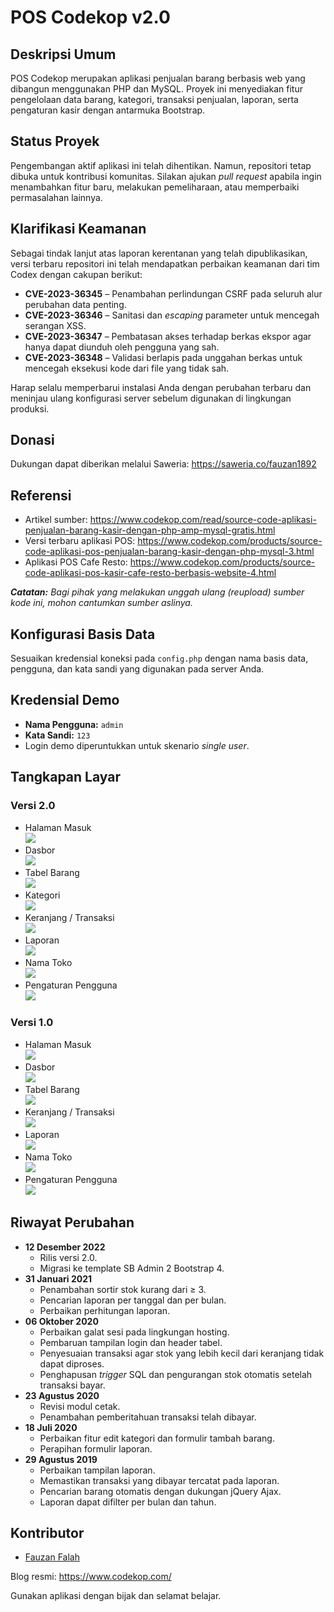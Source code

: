 # POS Codekop v2.0

## Deskripsi Umum
POS Codekop merupakan aplikasi penjualan barang berbasis web yang dibangun menggunakan PHP dan MySQL. Proyek ini menyediakan fitur pengelolaan data barang, kategori, transaksi penjualan, laporan, serta pengaturan kasir dengan antarmuka Bootstrap.

## Status Proyek
Pengembangan aktif aplikasi ini telah dihentikan. Namun, repositori tetap dibuka untuk kontribusi komunitas. Silakan ajukan _pull request_ apabila ingin menambahkan fitur baru, melakukan pemeliharaan, atau memperbaiki permasalahan lainnya.

## Klarifikasi Keamanan
Sebagai tindak lanjut atas laporan kerentanan yang telah dipublikasikan, versi terbaru repositori ini telah mendapatkan perbaikan keamanan dari tim Codex dengan cakupan berikut:

- **CVE-2023-36345** – Penambahan perlindungan CSRF pada seluruh alur perubahan data penting.
- **CVE-2023-36346** – Sanitasi dan _escaping_ parameter untuk mencegah serangan XSS.
- **CVE-2023-36347** – Pembatasan akses terhadap berkas ekspor agar hanya dapat diunduh oleh pengguna yang sah.
- **CVE-2023-36348** – Validasi berlapis pada unggahan berkas untuk mencegah eksekusi kode dari file yang tidak sah.

Harap selalu memperbarui instalasi Anda dengan perubahan terbaru dan meninjau ulang konfigurasi server sebelum digunakan di lingkungan produksi.

## Donasi
Dukungan dapat diberikan melalui Saweria: <https://saweria.co/fauzan1892>

## Referensi
- Artikel sumber: <https://www.codekop.com/read/source-code-aplikasi-penjualan-barang-kasir-dengan-php-amp-mysql-gratis.html>
- Versi terbaru aplikasi POS: <https://www.codekop.com/products/source-code-aplikasi-pos-penjualan-barang-kasir-dengan-php-mysql-3.html>
- Aplikasi POS Cafe Resto: <https://www.codekop.com/products/source-code-aplikasi-pos-kasir-cafe-resto-berbasis-website-4.html>

_**Catatan:** Bagi pihak yang melakukan unggah ulang (_reupload_) sumber kode ini, mohon cantumkan sumber aslinya._

## Konfigurasi Basis Data
Sesuaikan kredensial koneksi pada `config.php` dengan nama basis data, pengguna, dan kata sandi yang digunakan pada server Anda.

## Kredensial Demo
- **Nama Pengguna:** `admin`
- **Kata Sandi:** `123`
- Login demo diperuntukkan untuk skenario _single user_.

## Tangkapan Layar

### Versi 2.0
- Halaman Masuk  
  ![](https://raw.githubusercontent.com/fauzan1892/pos-kasir-php/master/assets/img/picv2/1.png)
- Dasbor  
  ![](https://raw.githubusercontent.com/fauzan1892/pos-kasir-php/master/assets/img/picv2/2.png)
- Tabel Barang  
  ![](https://raw.githubusercontent.com/fauzan1892/pos-kasir-php/master/assets/img/picv2/3.png)
- Kategori  
  ![](https://raw.githubusercontent.com/fauzan1892/pos-kasir-php/master/assets/img/picv2/4.png)
- Keranjang / Transaksi  
  ![](https://raw.githubusercontent.com/fauzan1892/pos-kasir-php/master/assets/img/picv2/5.png)
- Laporan  
  ![](https://raw.githubusercontent.com/fauzan1892/pos-kasir-php/master/assets/img/picv2/6.png)
- Nama Toko  
  ![](https://raw.githubusercontent.com/fauzan1892/pos-kasir-php/master/assets/img/picv2/7.png)
- Pengaturan Pengguna  
  ![](https://raw.githubusercontent.com/fauzan1892/pos-kasir-php/master/assets/img/picv2/8.png)

### Versi 1.0
- Halaman Masuk  
  ![](https://raw.githubusercontent.com/fauzan1892/pos-kasir-php/master/assets/img/pic/login.png)
- Dasbor  
  ![](https://raw.githubusercontent.com/fauzan1892/pos-kasir-php/master/assets/img/pic/1.png)
- Tabel Barang  
  ![](https://raw.githubusercontent.com/fauzan1892/pos-kasir-php/master/assets/img/pic/2.png)
- Keranjang / Transaksi  
  ![](https://raw.githubusercontent.com/fauzan1892/pos-kasir-php/master/assets/img/pic/4.png)
- Laporan  
  ![](https://raw.githubusercontent.com/fauzan1892/pos-kasir-php/master/assets/img/pic/5.png)
- Nama Toko  
  ![](https://raw.githubusercontent.com/fauzan1892/pos-kasir-php/master/assets/img/pic/6.png)
- Pengaturan Pengguna  
  ![](https://raw.githubusercontent.com/fauzan1892/pos-kasir-php/master/assets/img/pic/7.png)

## Riwayat Perubahan
- **12 Desember 2022**  
  - Rilis versi 2.0.  
  - Migrasi ke template SB Admin 2 Bootstrap 4.
- **31 Januari 2021**  
  - Penambahan sortir stok kurang dari &ge; 3.  
  - Pencarian laporan per tanggal dan per bulan.  
  - Perbaikan perhitungan laporan.
- **06 Oktober 2020**  
  - Perbaikan galat sesi pada lingkungan hosting.  
  - Pembaruan tampilan login dan header tabel.  
  - Penyesuaian transaksi agar stok yang lebih kecil dari keranjang tidak dapat diproses.  
  - Penghapusan _trigger_ SQL dan pengurangan stok otomatis setelah transaksi bayar.
- **23 Agustus 2020**  
  - Revisi modul cetak.  
  - Penambahan pemberitahuan transaksi telah dibayar.
- **18 Juli 2020**  
  - Perbaikan fitur edit kategori dan formulir tambah barang.  
  - Perapihan formulir laporan.
- **29 Agustus 2019**  
  - Perbaikan tampilan laporan.  
  - Memastikan transaksi yang dibayar tercatat pada laporan.  
  - Pencarian barang otomatis dengan dukungan jQuery Ajax.  
  - Laporan dapat difilter per bulan dan tahun.

## Kontributor
- [Fauzan Falah](https://fauzan.codekop.com/)

Blog resmi: <https://www.codekop.com/>

Gunakan aplikasi dengan bijak dan selamat belajar.
